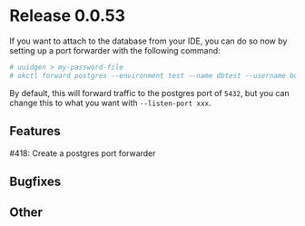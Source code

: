 # Release 0.0.53

If you want to attach to the database from your IDE, you can do so now by setting up a port forwarder with the following command:

```bash
# uuidgen > my-password-file
# okctl forward postgres --environment test --name dbtest --username bob --password-file my-password-file
```

By default, this will forward traffic to the postgres port of `5432`, but you can change this to what you want with `--listen-port xxx`.

## Features

#418: Create a postgres port forwarder

## Bugfixes

## Other
